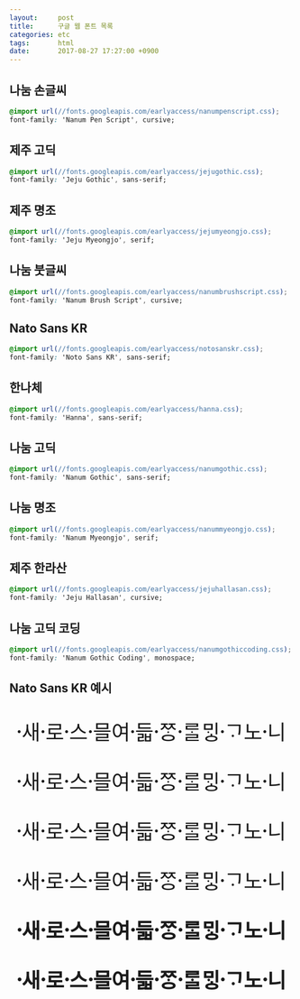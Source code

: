 ```yaml
---
layout:     post
title:      구글 웹 폰트 목록
categories: etc
tags:       html
date:       2017-08-27 17:27:00 +0900
---
```


## 나눔 손글씨
```css
@import url(//fonts.googleapis.com/earlyaccess/nanumpenscript.css);
font-family: 'Nanum Pen Script', cursive;
```

## 제주 고딕
```css
@import url(//fonts.googleapis.com/earlyaccess/jejugothic.css);
font-family: 'Jeju Gothic', sans-serif;
```

## 제주 명조
```css
@import url(//fonts.googleapis.com/earlyaccess/jejumyeongjo.css);
font-family: 'Jeju Myeongjo', serif;
```

<!-- more -->

## 나눔 붓글씨
```css
@import url(//fonts.googleapis.com/earlyaccess/nanumbrushscript.css);
font-family: 'Nanum Brush Script', cursive;
```

## Nato Sans KR
```css
@import url(//fonts.googleapis.com/earlyaccess/notosanskr.css);
font-family: 'Noto Sans KR', sans-serif;
```

## 한나체
```css
@import url(//fonts.googleapis.com/earlyaccess/hanna.css);
font-family: 'Hanna', sans-serif;
```

## 나눔 고딕
```css
@import url(//fonts.googleapis.com/earlyaccess/nanumgothic.css);
font-family: 'Nanum Gothic', sans-serif;
```

## 나눔 명조
```css
@import url(//fonts.googleapis.com/earlyaccess/nanummyeongjo.css);
font-family: 'Nanum Myeongjo', serif;
```

## 제주 한라산
```css
@import url(//fonts.googleapis.com/earlyaccess/jejuhallasan.css);
font-family: 'Jeju Hallasan', cursive;
```

## 나눔 고딕 코딩
```css
@import url(//fonts.googleapis.com/earlyaccess/nanumgothiccoding.css);
font-family: 'Nanum Gothic Coding', monospace;
```

## Nato Sans KR 예시
<div style="font-family: 'Noto Sans KR', sans-serif;font-size:36px;text-align: center;">
	<p style="font-weight: 100;">
		새〮로〮스〮믈〮여듧〮ᄍᆞᆼ〮ᄅᆞᆯ〮ᄆᆡᇰᄀᆞ〮노니〮
	</p>
	<p style="font-weight: 300;">
		새〮로〮스〮믈〮여듧〮ᄍᆞᆼ〮ᄅᆞᆯ〮ᄆᆡᇰᄀᆞ〮노니〮
	</p>
	<p style="font-weight: normal;">
		새〮로〮스〮믈〮여듧〮ᄍᆞᆼ〮ᄅᆞᆯ〮ᄆᆡᇰᄀᆞ〮노니〮
	</p>
	<p style="font-weight: 500;">
		새〮로〮스〮믈〮여듧〮ᄍᆞᆼ〮ᄅᆞᆯ〮ᄆᆡᇰᄀᆞ〮노니〮
	</p>
	<p style="font-weight: Bold;">
		새〮로〮스〮믈〮여듧〮ᄍᆞᆼ〮ᄅᆞᆯ〮ᄆᆡᇰᄀᆞ〮노니〮
	</p>
	<p style="font-weight: 900;">
		새〮로〮스〮믈〮여듧〮ᄍᆞᆼ〮ᄅᆞᆯ〮ᄆᆡᇰᄀᆞ〮노니〮
	</p>
</div>
